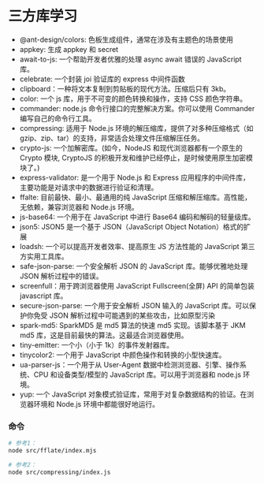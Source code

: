 # 三方库学习

- @ant-design/colors: 色板生成组件，通常在涉及有主题色的场景使用
- appkey: 生成 appkey 和 secret
- await-to-js: 一个帮助开发者优雅的处理 async await 错误的 JavaScript 库。
- celebrate: 一个封装 joi 验证库的 express 中间件函数
- clipboard：一种将文本复制到剪贴板的现代方法。压缩后只有 3kb。
- color: 一个 js 库，用于不可变的颜色转换和操作，支持 CSS 颜色字符串。
- commander: node.js 命令行接口的完整解决方案。你可以使用 Commander 编写自己的命令行工具。
- compressing: 适用于 Node.js 环境的解压缩库，提供了对多种压缩格式（如 gzip、zip、tar）的支持，非常适合处理文件压缩解压任务。
- crypto-js: 一个加解密库。(如今，NodeJS 和现代浏览器都有一个原生的 Crypto 模块, CryptoJS 的积极开发和维护已经停止，是时候使用原生加密模块了。)
- express-validator: 是一个用于 Node.js 和 Express 应用程序的中间件库，主要功能是对请求中的数据进行验证和清理。
- ffalte: 目前最快、最小、最通用的纯 JavaScript 压缩和解压缩库。高性能，无依赖，兼容浏览器和 Node.js 环境。
- js-base64: 一个用于在 JavaScript 中进行 Base64 编码和解码的轻量级库。
- json5: JSON5 是一个基于 JSON（JavaScript Object Notation）格式的扩展
- loadsh: 一个可以提高开发者效率、提高原生 JS 方法性能的 JavaScript 第三方实用工具库。
- safe-json-parse: 一个安全解析 JSON 的 JavaScript 库。能够优雅地处理 JSON 解析过程中的错误。
- screenfull：用于跨浏览器使用 JavaScript Fullscreen(全屏) API 的简单包装 javascript 库。
- secure-json-parse: 一个用于安全解析 JSON 输入的 JavaScript 库。可以保护你免受 JSON 解析过程中可能遇到的某些攻击，比如原型污染
- spark-md5: SparkMD5 是 md5 算法的快速 md5 实现。该脚本基于 JKM md5 库，这是目前最快的算法。这最适合浏览器使用。
- tiny-emitter: 一个小（小于 1k）的事件发射器库。
- tinycolor2: 一个用于 JavaScript 中颜色操作和转换的小型快速库。
- ua-parser-js：一个用于从 User-Agent 数据中检测浏览器、引擎、操作系统、CPU 和设备类型/模型的 JavaScript 库。可以用于浏览器和 node.js 环境。
- yup: 一个 JavaScript 对象模式验证库，常用于对复杂数据结构的验证。在浏览器环境和 Node.js 环境中都能很好地运行。

### 命令

```sh
# 参考1：
node src/fflate/index.mjs

# 参考2：
node src/compressing/index.js

```
